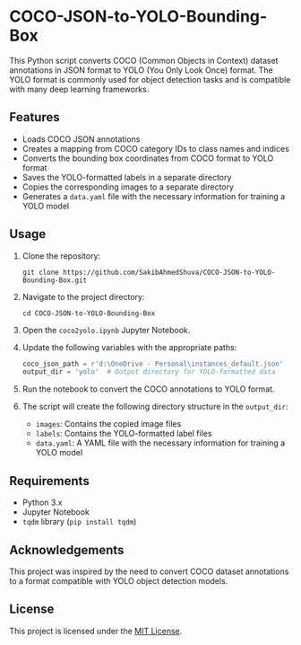 # COCO-JSON-to-YOLO-Bounding-Box

This Python script converts COCO (Common Objects in Context) dataset annotations in JSON format to YOLO (You Only Look Once) format. The YOLO format is commonly used for object detection tasks and is compatible with many deep learning frameworks.

## Features

- Loads COCO JSON annotations
- Creates a mapping from COCO category IDs to class names and indices
- Converts the bounding box coordinates from COCO format to YOLO format
- Saves the YOLO-formatted labels in a separate directory
- Copies the corresponding images to a separate directory
- Generates a `data.yaml` file with the necessary information for training a YOLO model

## Usage

1. Clone the repository:

   ```
   git clone https://github.com/SakibAhmedShuva/COCO-JSON-to-YOLO-Bounding-Box.git
   ```

2. Navigate to the project directory:

   ```
   cd COCO-JSON-to-YOLO-Bounding-Box
   ```

3. Open the `coco2yolo.ipynb` Jupyter Notebook.

4. Update the following variables with the appropriate paths:

   ```python
   coco_json_path = r'd:\OneDrive - Personal\instances_default.json'  # Adjust the path to your COCO JSON file
   output_dir = 'yolo'  # Output directory for YOLO-formatted data
   ```

5. Run the notebook to convert the COCO annotations to YOLO format.

6. The script will create the following directory structure in the `output_dir`:
   - `images`: Contains the copied image files
   - `labels`: Contains the YOLO-formatted label files
   - `data.yaml`: A YAML file with the necessary information for training a YOLO model

## Requirements

- Python 3.x
- Jupyter Notebook
- `tqdm` library (`pip install tqdm`)

## Acknowledgements

This project was inspired by the need to convert COCO dataset annotations to a format compatible with YOLO object detection models.

## License

This project is licensed under the [MIT License](LICENSE).
